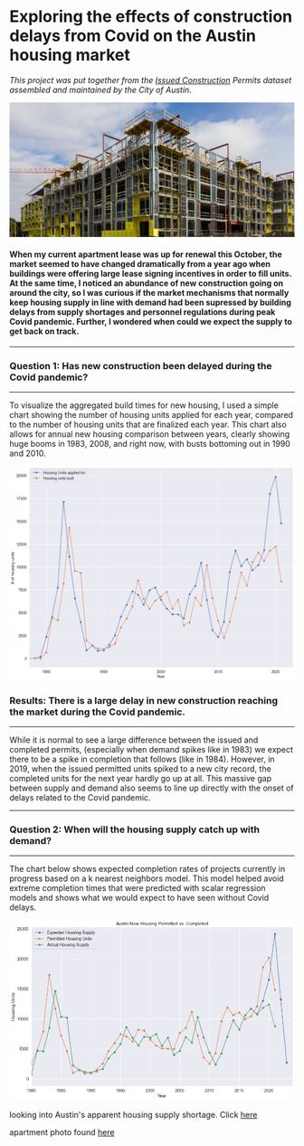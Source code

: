 # Exploring the effects of construction delays from Covid on the Austin housing market
_This project was put together from the [Issued Construction](https://data.austintexas.gov/Building-and-Development/Issued-Construction-Permits/3syk-w9eu) Permits dataset assembled and maintained by the City of Austin._

![building](apt%20construction.jpeg)

#### When my current apartment lease was up for renewal this October, the market seemed to have changed dramatically from a year ago when buildings were offering large lease signing incentives in order to fill units. At the same time, I noticed an abundance of new construction going on around the city, so I was curious if the market mechanisms that normally keep housing supply in line with demand had been supressed by building delays from supply shortages and personnel regulations during peak Covid pandemic. Further, I wondered when could we expect the supply to get back on track. 

---

### Question 1: Has new construction been delayed during the Covid pandemic?
---

To visualize the aggregated build times for new housing, I used a simple chart showing the number of housing units applied for each year, compared to the number of housing units that are finalized each year. This chart also allows for annual new housing comparison between years, clearly showing huge booms in 1983, 2008, and right now, with busts bottoming out in 1990 and 2010. 

<img src="housing_graph_1.png" alt="drawing" width="900"/>

### Results: There is a large delay in new construction reaching the market during the Covid pandemic.
---


While it is normal to see a large difference between the issued and completed permits, (especially when demand spikes like in 1983) we expect there to be a spike in completion that follows (like in 1984). However, in 2019, when the issued permitted units spiked to a new city record, the completed units for the next year hardly go up at all. This massive gap between supply and demand also seems to line up directly with the onset of delays related to the Covid pandemic. 

---

### Question 2: When will the housing supply catch up with demand?
---

The chart below shows expected completion rates of projects currently in progress based on a k nearest neighbors model. This model helped avoid extreme completion times that were predicted with scalar regression models and shows what we would expect to have seen without Covid delays.

<img src="austin_housing_predictions.png" alt="drawing" width="800"/>

looking into Austin's apparent housing supply shortage. Click [here](https://github.com/nathaniel-j/Austin-Building-Boom/blob/main/austin_housing_II.ipynb)


















apartment photo found [here](https://urbanize.city/austin/post/austin-area-new-apartment-construction-drops-despite-rapid-growth)
